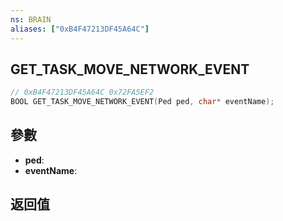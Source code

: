 ```yaml
---
ns: BRAIN
aliases: ["0xB4F47213DF45A64C"]
---
```

## GET_TASK_MOVE_NETWORK_EVENT

```c
// 0xB4F47213DF45A64C 0x72FA5EF2
BOOL GET_TASK_MOVE_NETWORK_EVENT(Ped ped, char* eventName);
```


## 參數
* **ped**: 
* **eventName**: 

## 返回值
